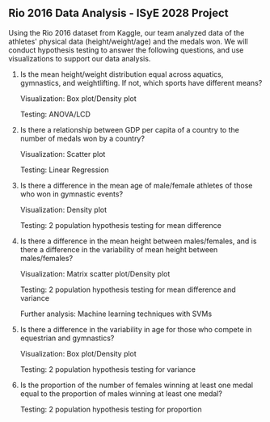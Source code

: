 ## Rio 2016 Data Analysis - ISyE 2028 Project

Using the Rio 2016 dataset from Kaggle, our team analyzed data of the athletes' physical data (height/weight/age) and the medals won. We will conduct hypothesis testing to answer the following questions, and use visualizations to support our data analysis.
1. Is the mean height/weight distribution equal across aquatics, gymnastics, and weightlifting. If not, which sports have different means?

      Visualization: Box plot/Density plot

      Testing: ANOVA/LCD

2. Is there a relationship between GDP per capita of a country to the number of medals won by a country?

      Visualization: Scatter plot

      Testing: Linear Regression

3. Is there a difference in the mean age of male/female athletes of those who won in gymnastic events?

      Visualization: Density plot

      Testing: 2 population hypothesis testing for mean difference

4. Is there a difference in the mean height between males/females, and is there a difference in the variability of mean height between males/females?

      Visualization: Matrix scatter plot/Density plot

      Testing: 2 population hypothesis testing for mean difference and variance

      Further analysis: Machine learning techniques with SVMs

5. Is there a difference in the variability in age for those who compete in equestrian and gymnastics?

      Visualization: Box plot/Density plot

      Testing: 2 population hypothesis testing for variance

6. Is the proportion of the number of females winning at least one medal equal to the proportion of males winning at least one medal?

      Testing: 2 population hypothesis testing for proportion

